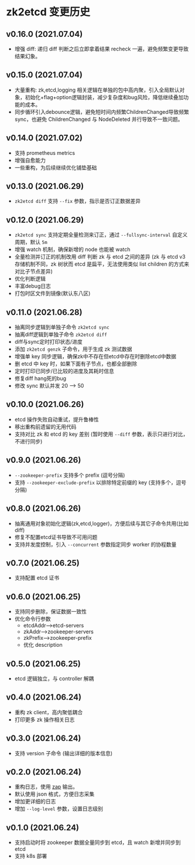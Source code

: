 # zk2etcd 变更历史

## v0.16.0 (2021.07.04)

* 增强 diff: 递归 diff 判断之后立即拿着结果 recheck 一遍，避免频繁变更导致结果幻象。

## v0.15.0 (2021.07.04)

* 大量重构: zk,etcd,logging 相关逻辑在单独的包中高内聚，引入全局默认对象，初始化+flag+option逻辑封装，减少复杂度和bug风险，降低继续叠加功能的成本。
* 同步循环引入debounce逻辑，避免短时间内频繁ChildrenChanged导致频繁sync，也避免 ChildrenChanged 与 NodeDeleted 并行导致不一致问题。

## v0.14.0 (2021.07.02)

* 支持 prometheus metrics
* 增强自愈能力
* 一些重构，为后续继续优化铺垫基础

## v0.13.0 (2021.06.29)

* `zk2etcd diff` 支持 `--fix` 参数，指示是否订正数据差异

## v0.12.0 (2021.06.29)

* `zk2etcd sync` 支持定期全量检测来订正，通过 `--fullsync-interval` 自定义周期，默认 `5m`
* 增强 watch 机制，确保新增的 node 也能被 watch
* 全量检测并订正的机制改用 diff 判断 zk 与 etcd 之间的差异 (zk 与 etcd v3 存储机制不同，zk 树状而 etcd 是扁平，无法使用类似 list children 的方式来对比子节点差异)
* 优化判断逻辑
* 丰富debug日志
* 打包时区文件到镜像(默认东八区)

## v0.11.0 (2021.06.28)

* 抽离同步逻辑到单独子命令 `zk2etcd sync`
* 抽离diff逻辑到单独子命令 `zk2etcd diff`
* diff与sync定时打印状态/进度
* 添加 `zk2etcd genzk` 子命令，用于生成 zk 测试数据
* 增强单 key 同步逻辑，确保zk中不存在但etcd中存在时删除etcd中数据
* 删 etcd 中 key 时，如果下面有子节点，也都全部删除
* 定时打印已同步/已比较的进度及其耗时信息
* 修复diff hang死的bug
* 修改 sync 默认并发 20 --> 50

## v0.10.0 (2021.06.26)

* etcd 操作失败自动重试，提升鲁棒性
* 移出重构前遗留的无用代码
* 支持对比 zk 和 etcd 的 key 差别 (暂时使用 `--diff` 参数，表示只进行对比，不进行同步)

## v0.9.0 (2021.06.26)

* `--zookeeper-prefix` 支持多个 prefix (逗号分隔)
* 支持 `--zookeeper-exclude-prefix` 以排除特定前缀的 key (支持多个，逗号分隔)

## v0.8.0 (2021.06.26)

* 抽离通用对象初始化逻辑(zk,etcd,logger)，方便后续与其它子命令共用(比如diff)
* 修复不配置etcd证书导致不可用问题
* 支持并发度控制，引入 `--concurrent` 参数指定同步 worker 的协程数量

## v0.7.0 (2021.06.25)

* 支持配置 etcd 证书

## v0.6.0 (2021.06.25)

* 支持同步删除，保证数据一致性
* 优化命令行参数
    * etcdAddr-->etcd-servers
    * zkAddr-->zookeeper-servers
    * zkPrefix-->zookeeper-prefix
    * 优化 description

## v0.5.0 (2021.06.25)

* etcd 逻辑独立，与 controller 解耦

## v0.4.0 (2021.06.24)

* 重构 zk client，高内聚低耦合
* 打印更多 zk 操作相关日志

## v0.3.0 (2021.06.24)

* 支持 version 子命令 (输出详细的版本信息)

## v0.2.0 (2021.06.24)

* 重构日志，使用 [zap](https://github.com/uber-go/zap) 输出。
* 默认使用 json 格式，方便日志采集
* 增加更详细的日志
* 增加 `--log-level` 参数，设置日志级别

## v0.1.0 (2021.06.24)

* 支持启动时将 zookeeper 数据全量同步到 etcd，且 watch 新增并同步到 etcd
* 支持 k8s 部署